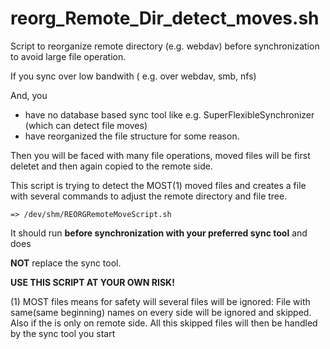# reorg_Remote_Dir_detect_moves.sh

Script to reorganize remote directory (e.g. webdav) before synchronization 
 to avoid large file operation.

If you sync over low bandwith ( e.g. over webdav, smb, nfs)

And, you
   * have no database based sync tool like e.g. SuperFlexibleSynchronizer (which can detect file moves)
   * have reorganized the file structure for some reason. 

Then you will be faced with many file operations, moved files will be first deletet and then again copied to the remote side. 

This script is trying to detect the MOST(1) moved files and creates a file with several commands to adjust the remote directory and file tree.  

`=> /dev/shm/REORGRemoteMoveScript.sh`
 
It should run **before synchronization with your preferred sync tool** and does 

**NOT** replace the sync tool.

 **USE THIS SCRIPT AT YOUR OWN RISK!**


(1) MOST files means for safety will several files will be ignored:
     File with same(same beginning) names on every side will be ignored and 
      skipped. Also if the is only on remote side. All this skipped files 
      will then be handled by the sync tool you start




